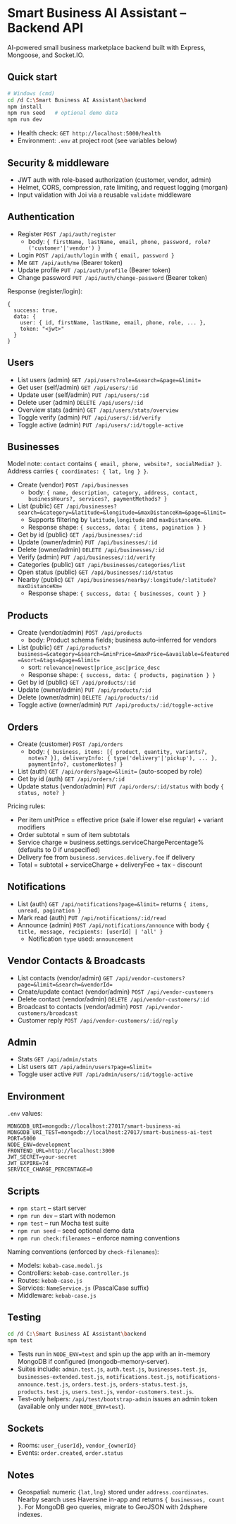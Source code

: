 # Smart Business AI Assistant – Backend API

AI-powered small business marketplace backend built with Express, Mongoose, and Socket.IO.

## Quick start

```bash
# Windows (cmd)
cd /d C:\Smart Business AI Assistant\backend
npm install
npm run seed   # optional demo data
npm run dev
```

- Health check: `GET http://localhost:5000/health`
- Environment: `.env` at project root (see variables below)

## Security & middleware

- JWT auth with role-based authorization (customer, vendor, admin)
- Helmet, CORS, compression, rate limiting, and request logging (morgan)
- Input validation with Joi via a reusable `validate` middleware

## Authentication

- Register `POST /api/auth/register`
  - body: `{ firstName, lastName, email, phone, password, role?('customer'|'vendor') }`
- Login `POST /api/auth/login` with `{ email, password }`
- Me `GET /api/auth/me` (Bearer token)
- Update profile `PUT /api/auth/profile` (Bearer token)
- Change password `PUT /api/auth/change-password` (Bearer token)

Response (register/login):

```
{
  success: true,
  data: {
    user: { id, firstName, lastName, email, phone, role, ... },
    token: "<jwt>"
  }
}
```

## Users

- List users (admin) `GET /api/users?role=&search=&page=&limit=`
- Get user (self/admin) `GET /api/users/:id`
- Update user (self/admin) `PUT /api/users/:id`
- Delete user (admin) `DELETE /api/users/:id`
- Overview stats (admin) `GET /api/users/stats/overview`
- Toggle verify (admin) `PUT /api/users/:id/verify`
- Toggle active (admin) `PUT /api/users/:id/toggle-active`

## Businesses

Model note: `contact` contains `{ email, phone, website?, socialMedia? }`. Address carries `{ coordinates: { lat, lng } }`.

- Create (vendor) `POST /api/businesses`
  - body: `{ name, description, category, address, contact, businessHours?, services?, paymentMethods? }`
- List (public) `GET /api/businesses?search=&category=&latitude=&longitude=&maxDistanceKm=&page=&limit=`
  - Supports filtering by `latitude`,`longitude` and `maxDistanceKm`.
  - Response shape: `{ success, data: { items, pagination } }`
- Get by id (public) `GET /api/businesses/:id`
- Update (owner/admin) `PUT /api/businesses/:id`
- Delete (owner/admin) `DELETE /api/businesses/:id`
- Verify (admin) `PUT /api/businesses/:id/verify`
- Categories (public) `GET /api/businesses/categories/list`
- Open status (public) `GET /api/businesses/:id/status`
- Nearby (public) `GET /api/businesses/nearby/:longitude/:latitude?maxDistanceKm=`
  - Response shape: `{ success, data: { businesses, count } }`

## Products

- Create (vendor/admin) `POST /api/products`
  - body: Product schema fields; business auto-inferred for vendors
- List (public) `GET /api/products?business=&category=&search=&minPrice=&maxPrice=&available=&featured=&sort=&tags=&page=&limit=`
  - sort: `relevance|newest|price_asc|price_desc`
  - Response shape: `{ success, data: { products, pagination } }`
- Get by id (public) `GET /api/products/:id`
- Update (owner/admin) `PUT /api/products/:id`
- Delete (owner/admin) `DELETE /api/products/:id`
- Toggle active (owner/admin) `PUT /api/products/:id/toggle-active`

## Orders

- Create (customer) `POST /api/orders`
  - body: `{ business, items: [{ product, quantity, variants?, notes? }], deliveryInfo: { type('delivery'|'pickup'), ... }, paymentInfo?, customerNotes? }`
- List (auth) `GET /api/orders?page=&limit=` (auto-scoped by role)
- Get by id (auth) `GET /api/orders/:id`
- Update status (vendor/admin) `PUT /api/orders/:id/status` with body `{ status, note? }`

Pricing rules:

- Per item unitPrice = effective price (sale if lower else regular) + variant modifiers
- Order subtotal = sum of item subtotals
- Service charge ≈ business.settings.serviceChargePercentage% (defaults to 0 if unspecified)
- Delivery fee from `business.services.delivery.fee` if delivery
- Total = subtotal + serviceCharge + deliveryFee + tax - discount

## Notifications

- List (auth) `GET /api/notifications?page=&limit=` returns `{ items, unread, pagination }`
- Mark read (auth) `PUT /api/notifications/:id/read`
- Announce (admin) `POST /api/notifications/announce` with body `{ title, message, recipients: [userId] | 'all' }`
  - Notification `type` used: `announcement`

## Vendor Contacts & Broadcasts

- List contacts (vendor/admin) `GET /api/vendor-customers?page=&limit=&search=&vendorId=`
- Create/update contact (vendor/admin) `POST /api/vendor-customers`
- Delete contact (vendor/admin) `DELETE /api/vendor-customers/:id`
- Broadcast to contacts (vendor/admin) `POST /api/vendor-customers/broadcast`
- Customer reply `POST /api/vendor-customers/:id/reply`

## Admin

- Stats `GET /api/admin/stats`
- List users `GET /api/admin/users?page=&limit=`
- Toggle user active `PUT /api/admin/users/:id/toggle-active`

## Environment

`.env` values:

```
MONGODB_URI=mongodb://localhost:27017/smart-business-ai
MONGODB_URI_TEST=mongodb://localhost:27017/smart-business-ai-test
PORT=5000
NODE_ENV=development
FRONTEND_URL=http://localhost:3000
JWT_SECRET=your-secret
JWT_EXPIRE=7d
SERVICE_CHARGE_PERCENTAGE=0
```

## Scripts

- `npm start` – start server
- `npm run dev` – start with nodemon
- `npm test` – run Mocha test suite
- `npm run seed` – seed optional demo data
- `npm run check:filenames` – enforce naming conventions

Naming conventions (enforced by `check-filenames`):

- Models: `kebab-case.model.js`
- Controllers: `kebab-case.controller.js`
- Routes: `kebab-case.js`
- Services: `NameService.js` (PascalCase suffix)
- Middleware: `kebab-case.js`

## Testing

```bash
cd /d C:\Smart Business AI Assistant\backend
npm test
```

- Tests run in `NODE_ENV=test` and spin up the app with an in-memory MongoDB if configured (mongodb-memory-server).
- Suites include: `admin.test.js`, `auth.test.js`, `businesses.test.js`, `businesses-extended.test.js`, `notifications.test.js`, `notifications-announce.test.js`, `orders.test.js`, `orders-status.test.js`, `products.test.js`, `users.test.js`, `vendor-customers.test.js`.
- Test-only helpers: `/api/test/bootstrap-admin` issues an admin token (available only under `NODE_ENV=test`).

## Sockets

- Rooms: `user_{userId}`, `vendor_{ownerId}`
- Events: `order.created`, `order.status`

## Notes

- Geospatial: numeric `{lat,lng}` stored under `address.coordinates`. Nearby search uses Haversine in-app and returns `{ businesses, count }`. For MongoDB geo queries, migrate to GeoJSON with 2dsphere indexes.
